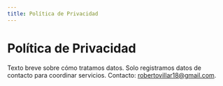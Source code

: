 ```yaml
---
title: Política de Privacidad
---
```

# Política de Privacidad

Texto breve sobre cómo tratamos datos. Solo registramos datos de contacto para coordinar servicios. Contacto: robertovillar18@gmail.com.
